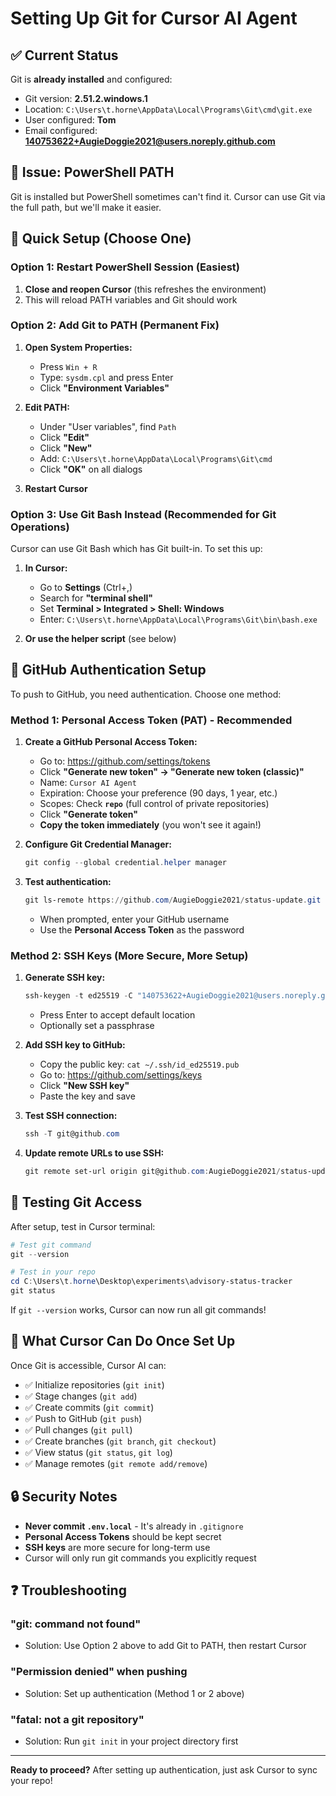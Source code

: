 # Setting Up Git for Cursor AI Agent

## ✅ Current Status

Git is **already installed** and configured:
- Git version: **2.51.2.windows.1**
- Location: `C:\Users\t.horne\AppData\Local\Programs\Git\cmd\git.exe`
- User configured: **Tom**
- Email configured: **140753622+AugieDoggie2021@users.noreply.github.com**

## 🔧 Issue: PowerShell PATH

Git is installed but PowerShell sometimes can't find it. Cursor can use Git via the full path, but we'll make it easier.

## 🚀 Quick Setup (Choose One)

### Option 1: Restart PowerShell Session (Easiest)

1. **Close and reopen Cursor** (this refreshes the environment)
2. This will reload PATH variables and Git should work

### Option 2: Add Git to PATH (Permanent Fix)

1. **Open System Properties:**
   - Press `Win + R`
   - Type: `sysdm.cpl` and press Enter
   - Click **"Environment Variables"**

2. **Edit PATH:**
   - Under "User variables", find `Path`
   - Click **"Edit"**
   - Click **"New"**
   - Add: `C:\Users\t.horne\AppData\Local\Programs\Git\cmd`
   - Click **"OK"** on all dialogs

3. **Restart Cursor**

### Option 3: Use Git Bash Instead (Recommended for Git Operations)

Cursor can use Git Bash which has Git built-in. To set this up:

1. **In Cursor:**
   - Go to **Settings** (Ctrl+,)
   - Search for **"terminal shell"**
   - Set **Terminal > Integrated > Shell: Windows**
   - Enter: `C:\Users\t.horne\AppData\Local\Programs\Git\bin\bash.exe`

2. **Or use the helper script** (see below)

## 🔐 GitHub Authentication Setup

To push to GitHub, you need authentication. Choose one method:

### Method 1: Personal Access Token (PAT) - Recommended

1. **Create a GitHub Personal Access Token:**
   - Go to: https://github.com/settings/tokens
   - Click **"Generate new token" → "Generate new token (classic)"**
   - Name: `Cursor AI Agent`
   - Expiration: Choose your preference (90 days, 1 year, etc.)
   - Scopes: Check **`repo`** (full control of private repositories)
   - Click **"Generate token"**
   - **Copy the token immediately** (you won't see it again!)

2. **Configure Git Credential Manager:**
   ```powershell
   git config --global credential.helper manager
   ```

3. **Test authentication:**
   ```powershell
   git ls-remote https://github.com/AugieDoggie2021/status-update.git
   ```
   - When prompted, enter your GitHub username
   - Use the **Personal Access Token** as the password

### Method 2: SSH Keys (More Secure, More Setup)

1. **Generate SSH key:**
   ```powershell
   ssh-keygen -t ed25519 -C "140753622+AugieDoggie2021@users.noreply.github.com"
   ```
   - Press Enter to accept default location
   - Optionally set a passphrase

2. **Add SSH key to GitHub:**
   - Copy the public key: `cat ~/.ssh/id_ed25519.pub`
   - Go to: https://github.com/settings/keys
   - Click **"New SSH key"**
   - Paste the key and save

3. **Test SSH connection:**
   ```powershell
   ssh -T git@github.com
   ```

4. **Update remote URLs to use SSH:**
   ```powershell
   git remote set-url origin git@github.com:AugieDoggie2021/status-update.git
   ```

## 📝 Testing Git Access

After setup, test in Cursor terminal:

```powershell
# Test git command
git --version

# Test in your repo
cd C:\Users\t.horne\Desktop\experiments\advisory-status-tracker
git status
```

If `git --version` works, Cursor can now run all git commands!

## 🎯 What Cursor Can Do Once Set Up

Once Git is accessible, Cursor AI can:
- ✅ Initialize repositories (`git init`)
- ✅ Stage changes (`git add`)
- ✅ Create commits (`git commit`)
- ✅ Push to GitHub (`git push`)
- ✅ Pull changes (`git pull`)
- ✅ Create branches (`git branch`, `git checkout`)
- ✅ View status (`git status`, `git log`)
- ✅ Manage remotes (`git remote add/remove`)

## 🔒 Security Notes

- **Never commit `.env.local`** - It's already in `.gitignore`
- **Personal Access Tokens** should be kept secret
- **SSH keys** are more secure for long-term use
- Cursor will only run git commands you explicitly request

## ❓ Troubleshooting

### "git: command not found"
- Solution: Use Option 2 above to add Git to PATH, then restart Cursor

### "Permission denied" when pushing
- Solution: Set up authentication (Method 1 or 2 above)

### "fatal: not a git repository"
- Solution: Run `git init` in your project directory first

---

**Ready to proceed?** After setting up authentication, just ask Cursor to sync your repo!

